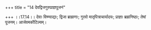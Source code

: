 +++
title = "14 देवद्विजगुरुप्राज्ञपूजनं"

+++
।।17.14।। देवाः विष्ण्वाद्याः; द्विजा ब्राह्मणाः; गुरवो
मातृपित्राचार्यादयः; प्राज्ञाः ब्रह्मनिष्ठाः; तेषां पूजनम्।
आर्जवमकौटिल्यम्।
